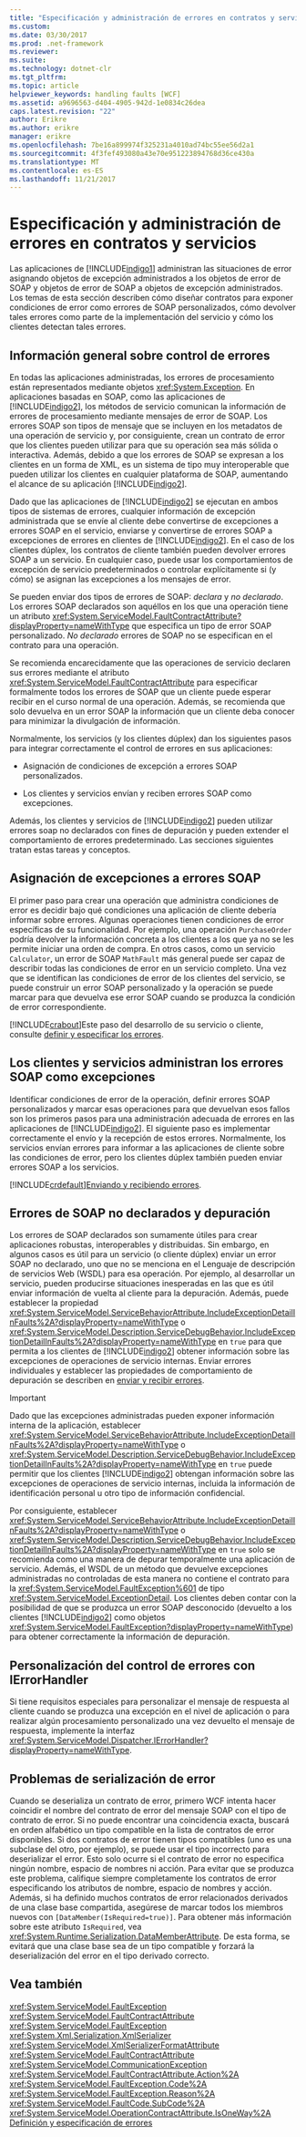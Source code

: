```yaml
---
title: "Especificación y administración de errores en contratos y servicios"
ms.custom: 
ms.date: 03/30/2017
ms.prod: .net-framework
ms.reviewer: 
ms.suite: 
ms.technology: dotnet-clr
ms.tgt_pltfrm: 
ms.topic: article
helpviewer_keywords: handling faults [WCF]
ms.assetid: a9696563-d404-4905-942d-1e0834c26dea
caps.latest.revision: "22"
author: Erikre
ms.author: erikre
manager: erikre
ms.openlocfilehash: 7be16a899974f325231a4010ad74bc55ee56d2a1
ms.sourcegitcommit: 4f3fef493080a43e70e951223894768d36ce430a
ms.translationtype: MT
ms.contentlocale: es-ES
ms.lasthandoff: 11/21/2017
---
```

# <a name="specifying-and-handling-faults-in-contracts-and-services"></a>Especificación y administración de errores en contratos y servicios
Las aplicaciones de [!INCLUDE[indigo1](../../../includes/indigo1-md.md)] administran las situaciones de error asignando objetos de excepción administrados a los objetos de error de SOAP y objetos de error de SOAP a objetos de excepción administrados. Los temas de esta sección describen cómo diseñar contratos para exponer condiciones de error como errores de SOAP personalizados, cómo devolver tales errores como parte de la implementación del servicio y cómo los clientes detectan tales errores.  
  
## <a name="error-handling-overview"></a>Información general sobre control de errores  
 En todas las aplicaciones administradas, los errores de procesamiento están representados mediante objetos <xref:System.Exception>. En aplicaciones basadas en SOAP, como las aplicaciones de [!INCLUDE[indigo2](../../../includes/indigo2-md.md)], los métodos de servicio comunican la información de errores de procesamiento mediante mensajes de error de SOAP. Los errores SOAP son tipos de mensaje que se incluyen en los metadatos de una operación de servicio y, por consiguiente, crean un contrato de error que los clientes pueden utilizar para que su operación sea más sólida o interactiva. Además, debido a que los errores de SOAP se expresan a los clientes en un forma de XML, es un sistema de tipo muy interoperable que pueden utilizar los clientes en cualquier plataforma de SOAP, aumentando el alcance de su aplicación [!INCLUDE[indigo2](../../../includes/indigo2-md.md)].  
  
 Dado que las aplicaciones de [!INCLUDE[indigo2](../../../includes/indigo2-md.md)] se ejecutan en ambos tipos de sistemas de errores, cualquier información de excepción administrada que se envíe al cliente debe convertirse de excepciones a errores SOAP en el servicio, enviarse y convertirse de errores SOAP a excepciones de errores en clientes de [!INCLUDE[indigo2](../../../includes/indigo2-md.md)]. En el caso de los clientes dúplex, los contratos de cliente también pueden devolver errores SOAP a un servicio. En cualquier caso, puede usar los comportamientos de excepción de servicio predeterminados o controlar explícitamente si (y cómo) se asignan las excepciones a los mensajes de error.  
  
 Se pueden enviar dos tipos de errores de SOAP: *declara* y *no declarado*. Los errores SOAP declarados son aquéllos en los que una operación tiene un atributo <xref:System.ServiceModel.FaultContractAttribute?displayProperty=nameWithType> que especifica un tipo de error SOAP personalizado. *No declarado* errores de SOAP no se especifican en el contrato para una operación.  
  
 Se recomienda encarecidamente que las operaciones de servicio declaren sus errores mediante el atributo <xref:System.ServiceModel.FaultContractAttribute> para especificar formalmente todos los errores de SOAP que un cliente puede esperar recibir en el curso normal de una operación. Además, se recomienda que solo devuelva en un error SOAP la información que un cliente deba conocer para minimizar la divulgación de información.  
  
 Normalmente, los servicios (y los clientes dúplex) dan los siguientes pasos para integrar correctamente el control de errores en sus aplicaciones:  
  
-   Asignación de condiciones de excepción a errores SOAP personalizados.  
  
-   Los clientes y servicios envían y reciben errores SOAP como excepciones.  
  
 Además, los clientes y servicios de [!INCLUDE[indigo2](../../../includes/indigo2-md.md)] pueden utilizar errores soap no declarados con fines de depuración y pueden extender el comportamiento de errores predeterminado. Las secciones siguientes tratan estas tareas y conceptos.  
  
## <a name="map-exceptions-to-soap-faults"></a>Asignación de excepciones a errores SOAP  
 El primer paso para crear una operación que administra condiciones de error es decidir bajo qué condiciones una aplicación de cliente debería informar sobre errores. Algunas operaciones tienen condiciones de error específicas de su funcionalidad. Por ejemplo, una operación `PurchaseOrder` podría devolver la información concreta a los clientes a los que ya no se les permite iniciar una orden de compra. En otros casos, como un servicio `Calculator`, un error de SOAP `MathFault` más general puede ser capaz de describir todas las condiciones de error en un servicio completo. Una vez que se identifican las condiciones de error de los clientes del servicio, se puede construir un error SOAP personalizado y la operación se puede marcar para que devuelva ese error SOAP cuando se produzca la condición de error correspondiente.  
  
 [!INCLUDE[crabout](../../../includes/crabout-md.md)]Este paso del desarrollo de su servicio o cliente, consulte [definir y especificar los errores](../../../docs/framework/wcf/defining-and-specifying-faults.md).  
  
## <a name="clients-and-services-handle-soap-faults-as-exceptions"></a>Los clientes y servicios administran los errores SOAP como excepciones  
 Identificar condiciones de error de la operación, definir errores SOAP personalizados y marcar esas operaciones para que devuelvan esos fallos son los primeros pasos para una administración adecuada de errores en las aplicaciones de [!INCLUDE[indigo2](../../../includes/indigo2-md.md)]. El siguiente paso es implementar correctamente el envío y la recepción de estos errores. Normalmente, los servicios envían errores para informar a las aplicaciones de cliente sobre las condiciones de error, pero los clientes dúplex también pueden enviar errores SOAP a los servicios.  
  
 [!INCLUDE[crdefault](../../../includes/crdefault-md.md)][Enviando y recibiendo errores](../../../docs/framework/wcf/sending-and-receiving-faults.md).  
  
## <a name="undeclared-soap-faults-and-debugging"></a>Errores de SOAP no declarados y depuración  
 Los errores de SOAP declarados son sumamente útiles para crear aplicaciones robustas, interoperables y distribuidas. Sin embargo, en algunos casos es útil para un servicio (o cliente dúplex) enviar un error SOAP no declarado, uno que no se menciona en el Lenguaje de descripción de servicios Web (WSDL) para esa operación. Por ejemplo, al desarrollar un servicio, pueden producirse situaciones inesperadas en las que es útil enviar información de vuelta al cliente para la depuración. Además, puede establecer la propiedad <xref:System.ServiceModel.ServiceBehaviorAttribute.IncludeExceptionDetailInFaults%2A?displayProperty=nameWithType> o <xref:System.ServiceModel.Description.ServiceDebugBehavior.IncludeExceptionDetailInFaults%2A?displayProperty=nameWithType> en `true` para que permita a los clientes de [!INCLUDE[indigo2](../../../includes/indigo2-md.md)] obtener información sobre las excepciones de operaciones de servicio internas. Enviar errores individuales y establecer las propiedades de comportamiento de depuración se describen en [enviar y recibir errores](../../../docs/framework/wcf/sending-and-receiving-faults.md).  
  
> [!IMPORTANT]
>  Dado que las excepciones administradas pueden exponer información interna de la aplicación, establecer <xref:System.ServiceModel.ServiceBehaviorAttribute.IncludeExceptionDetailInFaults%2A?displayProperty=nameWithType> o <xref:System.ServiceModel.Description.ServiceDebugBehavior.IncludeExceptionDetailInFaults%2A?displayProperty=nameWithType> en `true` puede permitir que los clientes [!INCLUDE[indigo2](../../../includes/indigo2-md.md)] obtengan información sobre las excepciones de operaciones de servicio internas, incluida la información de identificación personal u otro tipo de información confidencial.  
>   
>  Por consiguiente, establecer <xref:System.ServiceModel.ServiceBehaviorAttribute.IncludeExceptionDetailInFaults%2A?displayProperty=nameWithType> o <xref:System.ServiceModel.Description.ServiceDebugBehavior.IncludeExceptionDetailInFaults%2A?displayProperty=nameWithType> en `true` solo se recomienda como una manera de depurar temporalmente una aplicación de servicio. Además, el WSDL de un método que devuelve excepciones administradas no controladas de esta manera no contiene el contrato para la <xref:System.ServiceModel.FaultException%601> de tipo <xref:System.ServiceModel.ExceptionDetail>. Los clientes deben contar con la posibilidad de que se produzca un error SOAP desconocido (devuelto a los clientes [!INCLUDE[indigo2](../../../includes/indigo2-md.md)] como objetos <xref:System.ServiceModel.FaultException?displayProperty=nameWithType>) para obtener correctamente la información de depuración.  
  
## <a name="customizing-error-handling-with-ierrorhandler"></a>Personalización del control de errores con IErrorHandler  
 Si tiene requisitos especiales para personalizar el mensaje de respuesta al cliente cuando se produzca una excepción en el nivel de aplicación o para realizar algún procesamiento personalizado una vez devuelto el mensaje de respuesta, implemente la interfaz  <xref:System.ServiceModel.Dispatcher.IErrorHandler?displayProperty=nameWithType>.  
  
## <a name="fault-serialization-issues"></a>Problemas de serialización de error  
 Cuando se deserializa un contrato de error, primero WCF intenta hacer coincidir el nombre del contrato de error del mensaje SOAP con el tipo de contrato de error. Si no puede encontrar una coincidencia exacta, buscará en orden alfabético un tipo compatible en la lista de contratos de error disponibles. Si dos contratos de error tienen tipos compatibles (uno es una subclase del otro, por ejemplo), se puede usar el tipo incorrecto para deserializar el error. Esto solo ocurre si el contrato de error no especifica ningún nombre, espacio de nombres ni acción. Para evitar que se produzca este problema, califique siempre completamente los contratos de error especificando los atributos de nombre, espacio de nombres y acción. Además, si ha definido muchos contratos de error relacionados derivados de una clase base compartida, asegúrese de marcar todos los miembros nuevos con `[DataMember(IsRequired=true)]`. Para obtener más información sobre este atributo `IsRequired`, vea <xref:System.Runtime.Serialization.DataMemberAttribute>. De esta forma, se evitará que una clase base sea de un tipo compatible y forzará la deserialización del error en el tipo derivado correcto.  
  
## <a name="see-also"></a>Vea también  
 <xref:System.ServiceModel.FaultException>  
 <xref:System.ServiceModel.FaultContractAttribute>  
 <xref:System.ServiceModel.FaultException>  
 <xref:System.Xml.Serialization.XmlSerializer>  
 <xref:System.ServiceModel.XmlSerializerFormatAttribute>  
 <xref:System.ServiceModel.FaultContractAttribute>  
 <xref:System.ServiceModel.CommunicationException>  
 <xref:System.ServiceModel.FaultContractAttribute.Action%2A>  
 <xref:System.ServiceModel.FaultException.Code%2A>  
 <xref:System.ServiceModel.FaultException.Reason%2A>  
 <xref:System.ServiceModel.FaultCode.SubCode%2A>  
 <xref:System.ServiceModel.OperationContractAttribute.IsOneWay%2A>  
 [Definición y especificación de errores](../../../docs/framework/wcf/defining-and-specifying-faults.md)
